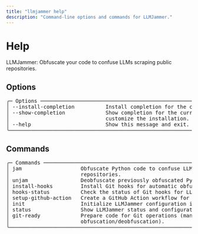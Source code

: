 ```yaml
---
title: "llmjammer help"
description: "Command-line options and commands for LLMJammer."
---
```


# Help

LLMJammer: Obfuscate your code to confuse LLMs scraping public repositories.

## Options

<pre>
╭─ Options ────────────────────────────────────────────────────────────────────────────────╮
│ --install-completion          Install completion for the current shell.                  │
│ --show-completion             Show completion for the current shell, to copy it or       │
│                               customize the installation.                                │
│ --help                        Show this message and exit.                                │
╰──────────────────────────────────────────────────────────────────────────────────────────╯
</pre>

## Commands

<pre>
╭─ Commands ───────────────────────────────────────────────────────────────────────────────╮
│ jam                   Obfuscate Python code to confuse LLMs scraping public              │
│                       repositories.                                                      │
│ unjam                 Deobfuscate previously obfuscated Python code.                     │
│ install-hooks         Install Git hooks for automatic obfuscation/deobfuscation.         │
│ hooks-status          Check the status of Git hooks for LLMJammer.                       │
│ setup-github-action   Create a GitHub Action workflow for automatic obfuscation.         │
│ init                  Initialize LLMJammer configuration in the current directory.       │
│ status                Show LLMJammer status and configuration.                           │
│ git-ready             Prepare code for Git operations (manually trigger                  │
│                       obfuscation/deobfuscation).                                        │
╰──────────────────────────────────────────────────────────────────────────────────────────╯</pre>